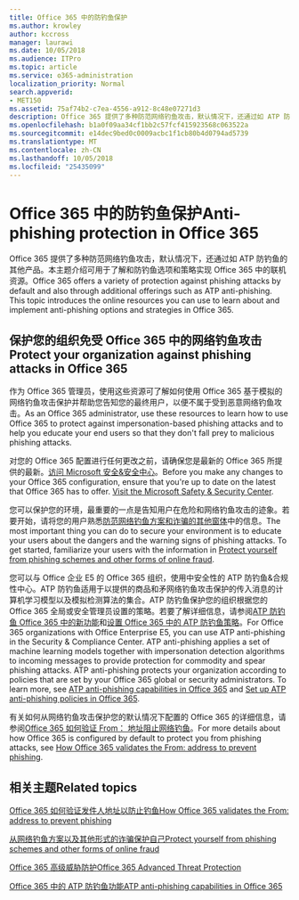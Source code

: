 ```yaml
---
title: Office 365 中的防钓鱼保护
ms.author: krowley
author: kccross
manager: laurawi
ms.date: 10/05/2018
ms.audience: ITPro
ms.topic: article
ms.service: o365-administration
localization_priority: Normal
search.appverid:
- MET150
ms.assetid: 75af74b2-c7ea-4556-a912-8c48e07271d3
description: Office 365 提供了多种防范网络钓鱼攻击，默认情况下，还通过如 ATP 防钓鱼的其他产品。本主题介绍可用于了解和防钓鱼选项和策略实现 Office 365 中的联机资源。
ms.openlocfilehash: b1a0f09aa34cf1bb2c57fcf415923568c063522a
ms.sourcegitcommit: e14dec9bed0c0009acbc1f1cb80b4d0794ad5739
ms.translationtype: MT
ms.contentlocale: zh-CN
ms.lasthandoff: 10/05/2018
ms.locfileid: "25435099"
---
```

# <a name="anti-phishing-protection-in-office-365"></a><span data-ttu-id="40da2-104">Office 365 中的防钓鱼保护</span><span class="sxs-lookup"><span data-stu-id="40da2-104">Anti-phishing protection in Office 365</span></span>

<span data-ttu-id="40da2-p102">Office 365 提供了多种防范网络钓鱼攻击，默认情况下，还通过如 ATP 防钓鱼的其他产品。本主题介绍可用于了解和防钓鱼选项和策略实现 Office 365 中的联机资源。</span><span class="sxs-lookup"><span data-stu-id="40da2-p102">Office 365 offers a variety of protection against phishing attacks by default and also through additional offerings such as ATP anti-phishing. This topic introduces the online resources you can use to learn about and implement anti-phishing options and strategies in Office 365.</span></span>
  
## <a name="protect-your-organization-against-phishing-attacks-in-office-365"></a><span data-ttu-id="40da2-107">保护您的组织免受 Office 365 中的网络钓鱼攻击</span><span class="sxs-lookup"><span data-stu-id="40da2-107">Protect your organization against phishing attacks in Office 365</span></span>

<span data-ttu-id="40da2-108">作为 Office 365 管理员，使用这些资源可了解如何使用 Office 365 基于模拟的网络钓鱼攻击保护并帮助您告知您的最终用户，以便不属于受到恶意网络钓鱼攻击。</span><span class="sxs-lookup"><span data-stu-id="40da2-108">As an Office 365 administrator, use these resources to learn how to use Office 365 to protect against impersonation-based phishing attacks and to help you educate your end users so that they don't fall prey to malicious phishing attacks.</span></span>
  
<span data-ttu-id="40da2-p103">对您的 Office 365 配置进行任何更改之前，请确保您是最新的 Office 365 所提供的最新。[访问 Microsoft 安全&amp;安全中心](https://www.microsoft.com/security/default.aspx)。</span><span class="sxs-lookup"><span data-stu-id="40da2-p103">Before you make any changes to your Office 365 configuration, ensure that you're up to date on the latest that Office 365 has to offer. [Visit the Microsoft Safety &amp; Security Center](https://www.microsoft.com/security/default.aspx).</span></span>
  
<span data-ttu-id="40da2-p104">您可以保护您的环境，最重要的一点是告知用户在危险和网络钓鱼攻击的迹象。若要开始，请将您的用户熟悉[防范网络钓鱼方案和诈骗的其他窗体](https://support.office.com/article/f84750b4-2f2c-46c3-89f6-e65f7f8c3546)中的信息。</span><span class="sxs-lookup"><span data-stu-id="40da2-p104">The most important thing you can do to secure your environment is to educate your users about the dangers and the warning signs of phishing attacks. To get started, familiarize your users with the information in [Protect yourself from phishing schemes and other forms of online fraud](https://support.office.com/article/f84750b4-2f2c-46c3-89f6-e65f7f8c3546).</span></span>
  
<span data-ttu-id="40da2-p105">您可以与 Office 企业 E5 的 Office 365 组织，使用中安全性的 ATP 防钓鱼&amp;合规性中心。ATP 防钓鱼适用于以提供的商品和矛网络钓鱼攻击保护的传入消息的计算机学习模型以及模拟检测算法的集合。ATP 防钓鱼保护您的组织根据您的 Office 365 全局或安全管理员设置的策略。若要了解详细信息，请参阅[ATP 防钓鱼 Office 365 中的新功能](atp-anti-phishing.md)和[设置 Office 365 中的 ATP 防钓鱼策略](set-up-atp-anti-phishing-policies.md)。</span><span class="sxs-lookup"><span data-stu-id="40da2-p105">For Office 365 organizations with Office Enterprise E5, you can use ATP anti-phishing in the Security &amp; Compliance Center. ATP anti-phishing applies a set of machine learning models together with impersonation detection algorithms to incoming messages to provide protection for commodity and spear phishing attacks. ATP anti-phishing protects your organization according to policies that are set by your Office 365 global or security administrators. To learn more, see [ATP anti-phishing capabilities in Office 365](atp-anti-phishing.md) and [Set up ATP anti-phishing policies in Office 365](set-up-atp-anti-phishing-policies.md).</span></span>
  
<span data-ttu-id="40da2-117">有关如何从网络钓鱼攻击保护您的默认情况下配置的 Office 365 的详细信息，请参阅[Office 365 如何验证 From： 地址阻止网络钓鱼](how-office-365-validates-the-from-address.md)。</span><span class="sxs-lookup"><span data-stu-id="40da2-117">For more details about how Office 365 is configured by default to protect you from phishing attacks, see [How Office 365 validates the From: address to prevent phishing](how-office-365-validates-the-from-address.md).</span></span>
  
## <a name="related-topics"></a><span data-ttu-id="40da2-118">相关主题</span><span class="sxs-lookup"><span data-stu-id="40da2-118">Related topics</span></span>

[<span data-ttu-id="40da2-119">Office 365 如何验证发件人地址以防止钓鱼</span><span class="sxs-lookup"><span data-stu-id="40da2-119">How Office 365 validates the From: address to prevent phishing</span></span>](how-office-365-validates-the-from-address.md)
  
[<span data-ttu-id="40da2-120">从网络钓鱼方案以及其他形式的诈骗保护自己</span><span class="sxs-lookup"><span data-stu-id="40da2-120">Protect yourself from phishing schemes and other forms of online fraud</span></span>](https://support.office.com/article/f84750b4-2f2c-46c3-89f6-e65f7f8c3546)
  
[<span data-ttu-id="40da2-121">Office 365 高级威胁防护</span><span class="sxs-lookup"><span data-stu-id="40da2-121">Office 365 Advanced Threat Protection</span></span>](office-365-atp.md)
  
[<span data-ttu-id="40da2-122">Office 365 中的 ATP 防钓鱼功能</span><span class="sxs-lookup"><span data-stu-id="40da2-122">ATP anti-phishing capabilities in Office 365</span></span>](atp-anti-phishing.md)
  

